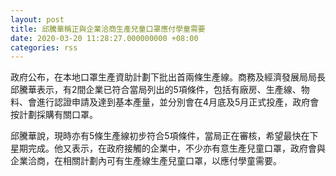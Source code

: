 ```yaml
---
layout: post
title: 邱騰華稱正與企業洽商生產兒童口罩應付學童需要
date: 2020-03-20 11:28:27.000000000 +08:00
categories: rss
---
```


政府公布，在本地口罩生產資助計劃下批出首兩條生產線。商務及經濟發展局局長邱騰華表示，有2間企業已符合當局列出的5項條件，包括有廠房、生產線、物料、會進行認證申請及達到基本產量，並分別會在4月底及5月正式投產，政府會按計劃採購有關口罩。

邱騰華說，現時亦有5條生產線初步符合5項條件，當局正在審核，希望最快在下星期完成。他又表示，在政府接觸的企業中，不少亦有意生產兒童口罩，政府會與企業洽商，在相關計劃內可有生產線生產兒童口罩，以應付學童需要。
